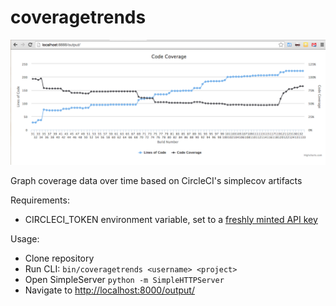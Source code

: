 coveragetrends
========

![Screenshot 1](https://raw.githubusercontent.com/justinsteele/coveragetrends/screenshots/screenshots/screenshot1.png?raw=true "Screenshot 1")

Graph coverage data over time based on CircleCI's simplecov artifacts

Requirements:
- CIRCLECI_TOKEN environment variable, set to a [freshly minted API key](https://circleci.com/account/api)

Usage:
- Clone repository
- Run CLI: `bin/coveragetrends <username> <project>`
- Open SimpleServer `python -m SimpleHTTPServer`
- Navigate to [http://localhost:8000/output/](http://localhost:8000/output/)
